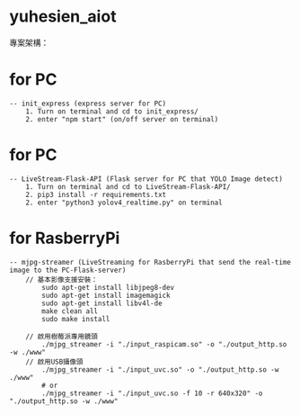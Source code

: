 # yuhesien_aiot

專案架構：
# for PC
    -- init_express (express server for PC) 
        1. Turn on terminal and cd to init_express/
        2. enter "npm start" (on/off server on terminal)

# for PC
    -- LiveStream-Flask-API (Flask server for PC that YOLO Image detect)
        1. Turn on terminal and cd to LiveStream-Flask-API/
        2. pip3 install -r requirements.txt
        2. enter "python3 yolov4_realtime.py" on terminal


# for RasberryPi
    -- mjpg-streamer (LiveStreaming for RasberryPi that send the real-time image to the PC-Flask-server)
        // 基本影像支援安裝：
            sudo apt-get install libjpeg8-dev 
            sudo apt-get install imagemagick   
            sudo apt-get install libv4l-de
            make clean all
            sudo make install
            
        // 啟用樹莓派專用鏡頭
            ./mjpg_streamer -i "./input_raspicam.so" -o "./output_http.so -w ./www"
        // 啟用USB攝像頭
            ./mjpg_streamer -i "./input_uvc.so" -o "./output_http.so -w ./www"
            # or
            ./mjpg_streamer -i "./input_uvc.so -f 10 -r 640x320" -o "./output_http.so -w ./www"
        
